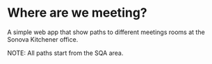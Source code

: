 # Where are we meeting?

A simple web app that show paths to different meetings rooms at the Sonova Kitchener office.

NOTE: All paths start from the SQA area.
